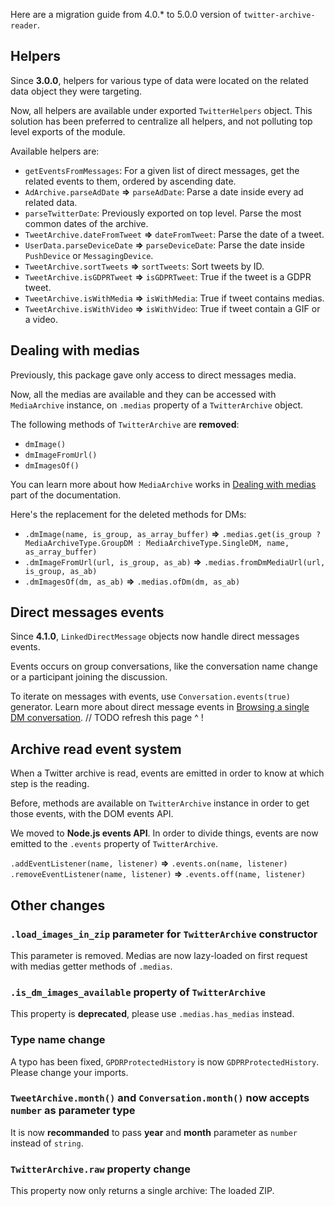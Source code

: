 Here are a migration guide from 4.0.* to 5.0.0 version of `twitter-archive-reader`.


## Helpers

Since **3.0.0**, helpers for various type of data were located on the related data object they were targeting.

Now, all helpers are available under exported `TwitterHelpers` object. This solution has been preferred to
centralize all helpers, and not polluting top level exports of the module.

Available helpers are:

- `getEventsFromMessages`: For a given list of direct messages, get the related events to them, ordered by ascending date.
- `AdArchive.parseAdDate` **=>** `parseAdDate`: Parse a date inside every ad related data.
- `parseTwitterDate`: Previously exported on top level. Parse the most common dates of the archive.
- `TweetArchive.dateFromTweet` **=>** `dateFromTweet`: Parse the date of a tweet.
- `UserData.parseDeviceDate` **=>** `parseDeviceDate`: Parse the date inside `PushDevice` or `MessagingDevice`.
- `TweetArchive.sortTweets` **=>** `sortTweets`: Sort tweets by ID.
- `TweetArchive.isGDPRTweet` **=>** `isGDPRTweet`: True if the tweet is a GDPR tweet.
- `TweetArchive.isWithMedia` **=>** `isWithMedia`: True if tweet contains medias.
- `TweetArchive.isWithVideo` **=>** `isWithVideo`: True if tweet contain a GIF or a video.


## Dealing with medias

Previously, this package gave only access to direct messages media.

Now, all the medias are available and they can be accessed with `MediaArchive` instance, on `.medias` property of a `TwitterArchive` object.

The following methods of `TwitterArchive` are **removed**:
- `dmImage()`
- `dmImageFromUrl()`
- `dmImagesOf()`

You can learn more about how `MediaArchive` works in [Dealing with medias](./Dealing-with-medias.md) part of the documentation.

Here's the replacement for the deleted methods for DMs:
- `.dmImage(name, is_group, as_array_buffer)` **=>** `.medias.get(is_group ? MediaArchiveType.GroupDM : MediaArchiveType.SingleDM, name, as_array_buffer)`
- `.dmImageFromUrl(url, is_group, as_ab)` **=>** `.medias.fromDmMediaUrl(url, is_group, as_ab)`
- `.dmImagesOf(dm, as_ab)` **=>** `.medias.ofDm(dm, as_ab)`


## Direct messages events

Since **4.1.0**, `LinkedDirectMessage` objects now handle direct messages events.

Events occurs on group conversations, like the conversation name change or a participant joining the discussion.

To iterate on messages with events, use `Conversation.events(true)` generator.
Learn more about direct message events in 
[Browsing a single DM conversation](./Browsing-a-single-DM-conversation.md).
// TODO refresh this page ^ !


## Archive read event system

When a Twitter archive is read, events are emitted in order to know at which step is the reading.

Before, methods are available on `TwitterArchive` instance in order to get those events, with the DOM events API.

We moved to **Node.js events API**. In order to divide things, events are now emitted to the `.events` property of `TwitterArchive`.

`.addEventListener(name, listener)` **=>** `.events.on(name, listener)`
`.removeEventListener(name, listener)` **=>** `.events.off(name, listener)`

## Other changes

### `.load_images_in_zip` parameter for `TwitterArchive` constructor

This parameter is removed. Medias are now lazy-loaded on first request with medias getter methods of `.medias`.

### `.is_dm_images_available` property of `TwitterArchive`

This property is **deprecated**, please use `.medias.has_medias` instead.

### Type name change

A typo has been fixed, `GPDRProtectedHistory` is now `GDPRProtectedHistory`. Please change your imports.

### `TweetArchive.month()` and `Conversation.month()` now accepts `number` as parameter type

It is now **recommanded** to pass **year** and **month** parameter as `number` instead of `string`.

### `TwitterArchive.raw` property change

This property now only returns a single archive: The loaded ZIP.

